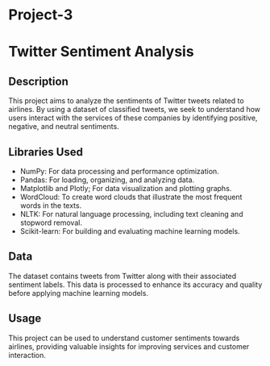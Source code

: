 # Project-3
# Twitter Sentiment Analysis 

## Description
This project aims to analyze the sentiments of Twitter tweets related to airlines. By using a dataset of classified tweets, we seek to understand how users interact with the services of these companies by identifying positive, negative, and neutral sentiments.

## Libraries Used
- NumPy: For data processing and performance optimization.
- Pandas: For loading, organizing, and analyzing data.
- Matplotlib and Plotly; For data visualization and plotting graphs.
- WordCloud: To create word clouds that illustrate the most frequent words in the texts.
- NLTK: For natural language processing, including text cleaning and stopword removal.
- Scikit-learn: For building and evaluating machine learning models.

## Data
The dataset contains tweets from Twitter along with their associated sentiment labels. This data is processed to enhance its accuracy and quality before applying machine learning models.

## Usage
This project can be used to understand customer sentiments towards airlines, providing valuable insights for improving services and customer interaction.
